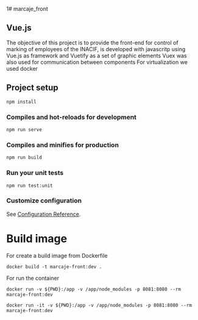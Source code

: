 1# marcaje_front


## Vue.js
The objective of this project is to provide the front-end for control of marking of employees of the INACIF, is developed with javascritp using Vue.js as framework and Vuetify as a set of graphic elements 
Vuex was also used for communication between components 
For virtualization we used docker 

## Project setup
```
npm install
```

### Compiles and hot-reloads for development
```
npm run serve
```

### Compiles and minifies for production
```
npm run build
```

### Run your unit tests
```
npm run test:unit
```

### Customize configuration
See [Configuration Reference](https://cli.vuejs.org/config/).


# Build image

For create a build image from Dockerfile
```
docker build -t marcaje-front:dev .
```

For run the container
```
docker run -v ${PWD}:/app -v /app/node_modules -p 8081:8080 --rm marcaje-front:dev

docker run -it -v ${PWD}:/app -v /app/node_modules -p 8081:8080 --rm marcaje-front:dev

```
